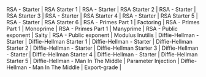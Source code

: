 RSA - Starter | RSA Starter 1 | 
RSA - Starter | RSA Starter 2 | 
RSA - Starter | RSA Starter 3 | 
RSA - Starter | RSA Starter 4 | 
RSA - Starter | RSA Starter 5 | 
RSA - Starter | RSA Starter 6 | 
RSA - Primes Part 1 | Factoring | 
RSA - Primes Part 1 | Monoprime | 
RSA - Primes Part 1 | Manyprime | 
RSA - Public exponent | Salty | 
RSA - Public exponent | Modulus Inutilis | 
Diffie-Hellman - Starter | Diffie-Hellman Starter 1 | 
Diffie-Hellman - Starter | Diffie-Hellman Starter 2 | 
Diffie-Hellman - Starter | Diffie-Hellman Starter 3 | 
Diffie-Hellman - Starter | Diffie-Hellman Starter 4 | 
Diffie-Hellman - Starter | Diffie-Hellman Starter 5 | 
Diffie-Hellman - Man In The Middle | Parameter Injection | 
Diffie-Hellman - Man In The Middle | Export-grade | 
